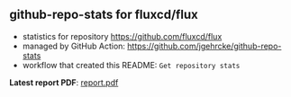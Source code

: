 ## github-repo-stats for fluxcd/flux

- statistics for repository https://github.com/fluxcd/flux
- managed by GitHub Action: https://github.com/jgehrcke/github-repo-stats
- workflow that created this README: `Get repository stats`

**Latest report PDF**: [report.pdf](https://github.com/fluxcd/stats/raw/github-repo-stats/fluxcd/flux/latest-report/report.pdf)

